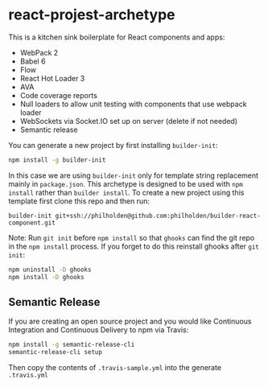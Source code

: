 # react-projest-archetype

This is a kitchen sink boilerplate for React components and apps:

* WebPack 2
* Babel 6
* Flow
* React Hot Loader 3
* AVA
* Code coverage reports
* Null loaders to allow unit testing with components that use webpack loader 
* WebSockets via Socket.IO set up on server (delete if not needed)
* Semantic release

You can generate a new project by first installing `builder-init`:

```bash
npm install -g builder-init
```

In this case we are using `builder-init` only for template string replacement mainly in `package.json`. This archetype is designed to be used with `npm install` rather than `builder install`. To create a new project using this template first clone this repo and then run:

```
builder-init git+ssh://philholden@github.com:philholden/builder-react-component.git
``` 

Note: Run `git init` before `npm install` so that `ghooks` can find the git repo in the `npm install` process. If you forget to do this reinstall ghooks after `git init`:

```bash
npm uninstall -D ghooks
npm install -D ghooks
```

## Semantic Release

If you are creating an open source project and you would like Continuous Integration and Continuous Delivery to npm via Travis:

```bash
npm install -g semantic-release-cli  
semantic-release-cli setup
```

Then copy the contents of `.travis-sample.yml` into the generate `.travis.yml` 
